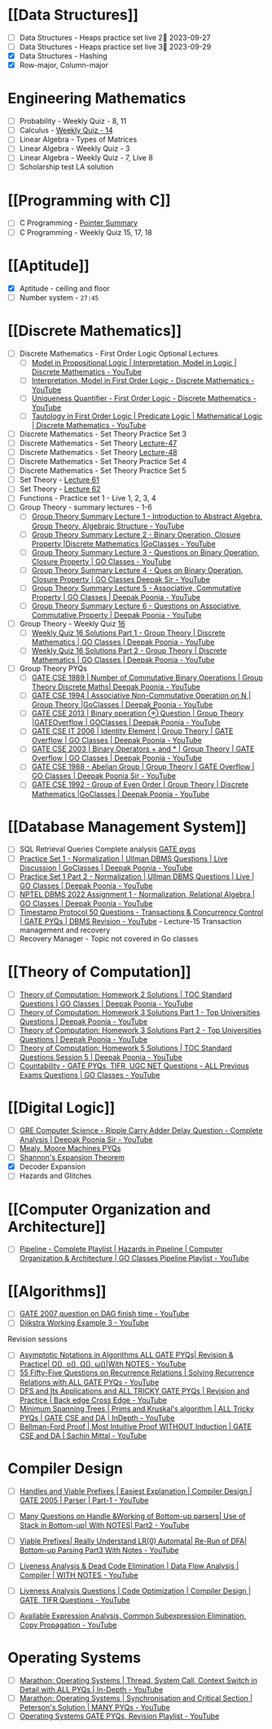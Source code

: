# [[Data Structures]]
- [ ] Data Structures - Heaps practice set live 2📅 2023-09-27 
- [ ] Data Structures - Heaps practice set live 3📅 2023-09-29
- [x] Data Structures - Hashing
- [x] Row-major, Column-major

# Engineering Mathematics
- [ ] Probability - Weekly Quiz - 8, 11
- [ ] Calculus - [Weekly Quiz - 14](https://www.youtube.com/watch?v=6aIuj2b2J38)
- [ ] Linear Algebra - Types of Matrices
- [ ] Linear Algebra - Weekly Quiz - 3
- [ ] Linear Algebra - Weekly Quiz - 7, Live 8
- [ ] Scholarship test LA solution

# [[Programming with C]]
- [ ] C Programming - [Pointer Summary](https://www.youtube.com/playlist?list=PLIPZ2_p3RNHgJFMCeS5c13pREPXcoRkaZ)
- [ ] C Programming - Weekly Quiz 15, 17, 18

# [[Aptitude]]
- [x] Aptitude - ceiling and floor
- [ ] Number system - `27:45`

# [[Discrete Mathematics]]
- [ ] Discrete Mathematics - First Order Logic Optional Lectures
	- [ ] [Model in Propositional Logic | Interpretation, Model in Logic | Discrete Mathematics - YouTube](https://www.youtube.com/watch?v=12lUdO2mOp4)
	- [ ] [Interpretation, Model in First Order Logic - Discrete Mathematics - YouTube](https://www.youtube.com/watch?v=7cO0TMAQt5I)
	- [ ] [Uniqueness Quantifier - First Order Logic - Discrete Mathematics - YouTube](https://www.youtube.com/watch?v=6L9JtnKtgUc)
	- [ ] [Tautology in First Order Logic | Predicate Logic | Mathematical Logic | Discrete Mathematics - YouTube](https://www.youtube.com/watch?v=mhpBJ4BxXks)
- [ ] Discrete Mathematics - Set Theory Practice Set 3
- [ ] Discrete Mathematics - Set Theory [Lecture-47](https://www.youtube.com/watch?v=g0utoFh0yQQ)
- [ ] Discrete Mathematics - Set Theory [Lecture-48](https://www.youtube.com/watch?v=yqHGdWzeGeE)
- [ ] Discrete Mathematics - Set Theory Practice Set 4
- [ ] Discrete Mathematics - Set Theory Practice Set 5
- [ ] Set Theory - [Lecture 61](https://www.youtube.com/watch?v=5ia3SsbB7Ks)
- [ ] Set Theory - [Lecture 62](https://www.youtube.com/watch?v=aWJHVZDlGzQ)
- [ ] Functions - Practice set 1 - Live 1, 2, 3, 4
- [ ] Group Theory - summary lectures - 1-6
	- [ ] [Group Theory Summary Lecture 1 - Introduction to Abstract Algebra, Group Theory, Algebraic Structure - YouTube](https://www.youtube.com/watch?v=huQ3UPATWcY)
	- [ ] [Group Theory Summary Lecture 2 - Binary Operation, Closure Property |Discrete Mathematics |GoClasses - YouTube](https://www.youtube.com/watch?v=gKSjzfY17qE)
	- [ ] [Group Theory Summary Lecture 3 - Questions on Binary Operation, Closure Property | GO Classes - YouTube](https://www.youtube.com/watch?v=qZKWuy6O4fQ)
	- [ ] [Group Theory Summary Lecture 4 - Ques on Binary Operation, Closure Property | GO Classes Deepak Sir - YouTube](https://www.youtube.com/watch?v=CZ32gw6h6kw)
	- [ ] [Group Theory Summary Lecture 5 - Associative, Commutative Property | GO Classes | Deepak Poonia - YouTube](https://www.youtube.com/watch?v=3Vf_61ZLn2w)
	- [ ] [Group Theory Summary Lecture 6 - Questions on Associative, Commutative Property | Deepak Poonia - YouTube](https://www.youtube.com/watch?v=rcY0-Tp47uY)
- [ ] Group Theory - Weekly Quiz [16](https://gateoverflow.in/exam/476/go-classes-2024-weekly-quiz-16-group-theory)
	- [ ] [Weekly Quiz 16 Solutions Part 1 - Group Theory | Discrete Mathematics | GO Classes | Deepak Poonia - YouTube](https://www.youtube.com/watch?v=EPtNtFjjnm4&list=PLIPZ2_p3RNHjUd2BHqInF3wwZ5kF4Yk6h&index=11)
	- [ ] [Weekly Quiz 16 Solutions Part 2 - Group Theory | Discrete Mathematics | GO Classes | Deepak Poonia - YouTube](https://www.youtube.com/watch?v=uCTA_ZU9zks&list=PLIPZ2_p3RNHjUd2BHqInF3wwZ5kF4Yk6h&index=11)
- [ ] Group Theory PYQs
	- [ ] [GATE CSE 1989 | Number of Commutative Binary Operations | Group Theory Discrete Maths| Deepak Poonia - YouTube](https://www.youtube.com/watch?v=tWS2SlFHg7U)
	- [ ] [GATE CSE 1994 | Associative Non-Commutative Operation on N | Group Theory |GoClasses | Deepak Poonia - YouTube](https://www.youtube.com/watch?v=gwQ-K3oHtS0)
	- [ ] [GATE CSE 2013 | Binary operation ⊕ Question | Group Theory |GATEOverflow | GOClasses | Deepak Poonia - YouTube](https://www.youtube.com/watch?v=rVWTU8gwpss)
	- [ ] [GATE CSE IT 2006 | Identity Element | Group Theory | GATE Overflow | GO Classes | Deepak Poonia - YouTube](https://www.youtube.com/watch?v=qyRRNRxvsjQ)
	- [ ] [GATE CSE 2003 | Binary Operators + and \* | Group Theory | GATE Overflow | GO Classes | Deepak Poonia - YouTube](https://www.youtube.com/watch?v=y31SYpVjp7E)
	- [ ] [GATE CSE 1988 - Abelian Group | Group Theory | GATE Overflow | GO Classes | Deepak Poonia Sir - YouTube](https://www.youtube.com/watch?v=cmO6Wq0uzNQ)
	- [ ] [GATE CSE 1992 - Group of Even Order | Group Theory | Discrete Mathematics |GoClasses | Deepak Poonia - YouTube](https://www.youtube.com/watch?v=Ewdz0FQJ14w)

# [[Database Management System]]
- [ ] SQL Retrieval Queries Complete analysis [GATE pyqs](https://www.youtube.com/watch?v=zb6vXpZVo1E)
- [ ] [Practice Set 1 - Normalization | Ullman DBMS Questions | Live Discussion | GoClasses | Deepak Poonia - YouTube](https://www.youtube.com/watch?v=2dAWjK4JVco)
- [ ] [Practice Set 1 Part 2 - Normalization | Ullman DBMS Questions | Live | GO Classes | Deepak Poonia - YouTube](https://www.youtube.com/watch?v=EU5O_8wH3Xw)
- [ ] [NPTEL DBMS 2022 Assignment 1 - Normalization, Relational Algebra | GO Classes | Deepak Poonia - YouTube](https://www.youtube.com/watch?v=jp-9OeD-6qw)
- [ ] [Timestamp Protocol 50 Questions - Transactions & Concurrency Control | GATE PYQs | DBMS Revision - YouTube](https://www.youtube.com/watch?v=gM76xs2NEgE) - Lecture-15 Transaction management and recovery
- [ ] Recovery Manager - Topic not covered in Go classes

# [[Theory of Computation]]
- [ ] [Theory of Computation: Homework 2 Solutions | TOC Standard Questions | GO Classes | Deepak Poonia - YouTube](https://www.youtube.com/watch?v=BYnZ6T2bHJI&list=PLIPZ2_p3RNHhXeEdbXsi34ePvUjL8I-Q9&index=6)
- [ ] [Theory of Computation: Homework 3 Solutions Part 1 - Top Universities Questions | Deepak Poonia - YouTube](https://www.youtube.com/watch?v=hTUGFT5WzTM&list=PLIPZ2_p3RNHhXeEdbXsi34ePvUjL8I-Q9&index=8)
- [ ] [Theory of Computation: Homework 3 Solutions Part 2 - Top Universities Questions | Deepak Poonia - YouTube](https://www.youtube.com/watch?v=A2KRjA7FvXw&list=PLIPZ2_p3RNHhXeEdbXsi34ePvUjL8I-Q9&index=34)
- [ ] [Theory of Computation: Homework 5 Solutions | TOC Standard Questions Session 5 | Deepak Poonia - YouTube](https://www.youtube.com/watch?v=pIm7BPt-bJ4&list=PLIPZ2_p3RNHhXeEdbXsi34ePvUjL8I-Q9&index=14)
- [ ] [Countability - GATE PYQs, TIFR, UGC NET Questions - ALL Previous Exams Questions | GO Classes - YouTube](https://www.youtube.com/watch?v=fl8Z3oM2EJk&list=PLIPZ2_p3RNHgXosiQv-gL1PvJkcHokW1p&index=8)

# [[Digital Logic]]
- [ ] [GRE Computer Science - Ripple Carry Adder Delay Question - Complete Analysis | Deepak Poonia Sir - YouTube](https://www.youtube.com/watch?v=O-ymWW0ZH9o)
- [ ] [Mealy, Moore Machines PYQs](https://www.youtube.com/playlist?list=PLIPZ2_p3RNHjd6P9g6XoUm8E33CsUBqDv) 
- [ ] [Shannon's Expansion Theorem](file:///media/menosuno/OS/GATE'24/Go-classes/DL-24/IOWA-notes-2018/22_Decoders_and_Encoders.pdf)
- [x] Decoder Expansion
- [ ] Hazards and Glitches

# [[Computer Organization and Architecture]]
- [ ] [Pipeline - Complete Playlist | Hazards in Pipeline | Computer Organization & Architecture | GO Classes Pipeline Playlist - YouTube](https://www.youtube.com/playlist?list=PLIPZ2_p3RNHhs9DfAY9ry6XbjGn7ZumZ8)

# [[Algorithms]]
- [ ] [GATE 2007 question on DAG finish time - YouTube](https://www.youtube.com/watch?v=rpI-7pWguKo)
- [ ] [Dijkstra Working Example 3 - YouTube](https://www.youtube.com/watch?v=MiN5p_Z0-rA)

Revision sessions
- [ ] [Asymptotic Notations in Algorithms ALL GATE PYQs| Revision & Practice| O(), o(), Ω(), ω()|With NOTES - YouTube](https://www.youtube.com/watch?v=-l0Gy_i47NE)
- [ ] [55 Fifty-Five Questions on Recurrence Relations | Solving Recurrence Relations with ALL GATE PYQs - YouTube](https://www.youtube.com/watch?v=cjO6uo8rBbE)
- [ ] [DFS and Its Applications and ALL TRICKY GATE PYQs | Revision and Practice | Back edge Cross Edge - YouTube](https://www.youtube.com/watch?v=ZPNwt6SUvr8)
- [ ] [Minimum Spanning Trees | Prims and Kruskal's algorithm | ALL Tricky PYQs | GATE CSE and DA | InDepth - YouTube](https://www.youtube.com/watch?v=W2eDnCoCTuc&lc=UgwJdOhWDhs16teZNLt4AaABAg)
- [ ] [Bellman-Ford Proof | Most Intuitive Proof WITHOUT Induction | GATE CSE and DA | Sachin Mittal - YouTube](https://www.youtube.com/watch?v=lNIqzVbuXtk)

# Compiler Design
- [ ] [Handles and Viable Prefixes | Easiest Explanation | Compiler Design | GATE 2005 | Parser | Part-1 - YouTube](https://www.youtube.com/watch?v=0q1BEXFUaBE&feature=youtu.be)
- [ ] [Many Questions on Handle &Working of Bottom-up parsers| Use of Stack in Bottom-up| With NOTES| Part2 - YouTube](https://www.youtube.com/watch?v=G5FhkCA3BNU)
- [ ] [Viable Prefixes| Really Understand LR(0) Automata| Re-Run of DFA| Bottom-up Parsing Part3 With Notes - YouTube](https://www.youtube.com/watch?v=-riQPRUySTo&t=0s)

- [ ] [Liveness Analysis & Dead Code Elimination | Data Flow Analysis | Compiler | WITH NOTES - YouTube](https://www.youtube.com/watch?v=rEFJvITxAM0)
- [ ] [Liveness Analysis Questions | Code Optimization | Compiler Design | GATE, TIFR Questions - YouTube](https://www.youtube.com/watch?v=AI1Fsi-nvik)
- [ ] [Available Expression Analysis, Common Subexpression Elimination, Copy Propagation - YouTube](https://www.youtube.com/watch?v=oBAqib3LDi4)

# Operating Systems
- [ ] [Marathon: Operating Systems | Thread, System Call, Context Switch in Detail with ALL PYQs | In-Depth - YouTube](https://www.youtube.com/watch?v=Ywqjv0_uh0U)
- [ ] [Marathon: Operating Systems | Synchronisation and Critical Section | Peterson's Solution | MANY PYQs - YouTube](https://www.youtube.com/watch?v=89t-X0SdWw0)
- [ ] [Operating Systems GATE PYQs, Revision Playlist - YouTube](https://www.youtube.com/playlist?list=PLIPZ2_p3RNHixlIaarIXGPy-eggJQMxd_)
